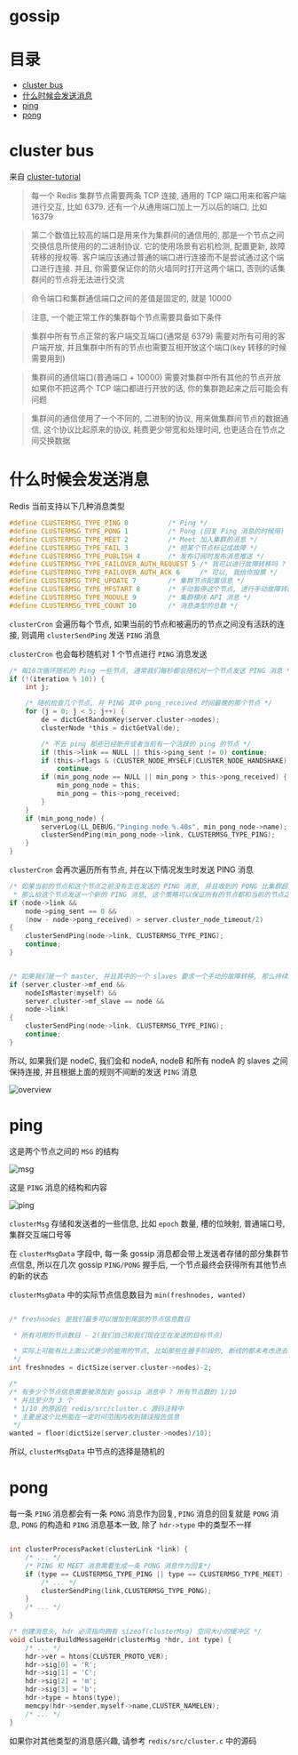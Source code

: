 # gossip

# 目录

* [cluster bus](#cluster-bus)
* [什么时候会发送消息](#什么时候会发送消息)
* [ping](#ping)
* [pong](#pong)

# cluster bus

来自 [cluster-tutorial](https://redis.io/topics/cluster-tutorial)

> 每一个 Redis 集群节点需要两条 TCP 连接, 通用的 TCP 端口用来和客户端进行交互, 比如 6379. 还有一个从通用端口加上一万以后的端口, 比如 16379

> 第二个数值比较高的端口是用来作为集群间的通信用的, 那是一个节点之间交换信息所使用的的二进制协议. 它的使用场景有宕机检测, 配置更新, 故障转移的授权等. 客户端应该通过普通的端口进行连接而不是尝试通过这个端口进行连接. 并且, 你需要保证你的防火墙同时打开这两个端口, 否则的话集群间的节点将无法进行交流

> 命令端口和集群通信端口之间的差值是固定的, 就是 10000

> 注意, 一个能正常工作的集群每个节点需要具备如下条件

> 集群中所有节点正常的客户端交互端口(通常是 6379) 需要对所有可用的客户端开放, 并且集群中所有的节点也需要互相开放这个端口(key 转移的时候需要用到)

> 集群间的通信端口(普通端口 + 10000) 需要对集群中所有其他的节点开放
> 如果你不把这两个 TCP 端口都进行开放的话, 你的集群跑起来之后可能会有问题

> 集群间的通信使用了一个不同的, 二进制的协议, 用来做集群间节点的数据通信, 这个协议比起原来的协议, 耗费更少带宽和处理时间, 也更适合在节点之间交换数据

# 什么时候会发送消息

Redis 当前支持以下几种消息类型

```c
#define CLUSTERMSG_TYPE_PING 0          /* Ping */
#define CLUSTERMSG_TYPE_PONG 1          /* Pong (回复 Ping 消息的时候用) */
#define CLUSTERMSG_TYPE_MEET 2          /* Meet 加入集群的消息 */
#define CLUSTERMSG_TYPE_FAIL 3          /* 把某个节点标记成故障 */
#define CLUSTERMSG_TYPE_PUBLISH 4       /* 发布订阅时发布消息推送 */
#define CLUSTERMSG_TYPE_FAILOVER_AUTH_REQUEST 5 /* 我可以进行故障转移吗 ? */
#define CLUSTERMSG_TYPE_FAILOVER_AUTH_ACK 6     /* 可以, 我给你投票 */
#define CLUSTERMSG_TYPE_UPDATE 7        /* 集群节点配置信息 */
#define CLUSTERMSG_TYPE_MFSTART 8       /* 手动暂停这个节点, 进行手动故障转移 */
#define CLUSTERMSG_TYPE_MODULE 9        /* 集群模块 API 消息 */
#define CLUSTERMSG_TYPE_COUNT 10        /* 消息类型的总数 */


```

`clusterCron` 会遍历每个节点, 如果当前的节点和被遍历的节点之间没有活跃的连接, 则调用 `clusterSendPing` 发送 `PING` 消息

`clusterCron` 也会每秒随机对 1 个节点进行 `PING` 消息发送

```c
/* 每10次循环随机的 Ping 一些节点, 通常我们每秒都会随机对一个节点发送 PING 消息 */
if (!(iteration % 10)) {
    int j;

    /* 随机检查几个节点, 并 PING 其中 pong_received 时间最晚的那个节点 */
    for (j = 0; j < 5; j++) {
        de = dictGetRandomKey(server.cluster->nodes);
        clusterNode *this = dictGetVal(de);

        /* 不去 ping 那些已经断开或者当前有一个活跃的 ping 的节点 */
        if (this->link == NULL || this->ping_sent != 0) continue;
        if (this->flags & (CLUSTER_NODE_MYSELF|CLUSTER_NODE_HANDSHAKE))
            continue;
        if (min_pong_node == NULL || min_pong > this->pong_received) {
            min_pong_node = this;
            min_pong = this->pong_received;
        }
    }
    if (min_pong_node) {
        serverLog(LL_DEBUG,"Pinging node %.40s", min_pong_node->name);
        clusterSendPing(min_pong_node->link, CLUSTERMSG_TYPE_PING);
    }
}

```

`clusterCron` 会再次遍历所有节点, 并在以下情况发生时发送 PING 消息

```c
/* 如果当前的节点和这个节点之前没有正在发送的 PING 消息, 并且收到的 PONG 比集群超时时间的一半还要长,
 * 那么给这个节点发送一个新的 PING 消息, 这个策略可以保证所有的节点都和当前的节点之间的 PING 延时不会太高 */
if (node->link &&
    node->ping_sent == 0 &&
    (now - node->pong_received) > server.cluster_node_timeout/2)
{
    clusterSendPing(node->link, CLUSTERMSG_TYPE_PING);
    continue;
}


/* 如果我们是一个 master, 并且其中的一个 slaves 要求一个手动的故障转移, 那么持续的对这个节点进行 PING */
if (server.cluster->mf_end &&
    nodeIsMaster(myself) &&
    server.cluster->mf_slave == node &&
    node->link)
{
    clusterSendPing(node->link, CLUSTERMSG_TYPE_PING);
    continue;
}

```

所以, 如果我们是 nodeC, 我们会和 nodeA, nodeB 和所有 nodeA 的 slaves 之间保持连接, 并且根据上面的规则不间断的发送 `PING` 消息

![overview](https://github.com/zpoint/Redis-Internals/blob/5.0/Server/cluster/gossip/overview.png)

# ping

这是两个节点之间的 `MSG` 的结构

![msg](https://github.com/zpoint/Redis-Internals/blob/5.0/Server/cluster/gossip/msg.png)


这是 `PING` 消息的结构和内容

![ping](https://github.com/zpoint/Redis-Internals/blob/5.0/Server/cluster/gossip/ping.png)

`clusterMsg` 存储和发送者的一些信息, 比如 `epoch` 数量, 槽的位映射, 普通端口号, 集群交互端口号等

在 `clusterMsgData` 字段中, 每一条 gossip 消息都会带上发送者存储的部分集群节点信息, 所以在几次 gossip `PING/PONG` 握手后, 一个节点最终会获得所有其他节点的新的状态

`clusterMsgData` 中的实际节点信息数目为 `min(freshnodes, wanted)`

```c

/* freshnodes 是我们最多可以增加到尾部的节点信息数目

 * 所有可用的节点数目 - 2(我们自己和我们现在正在发送的目标节点)

 * 实际上可能有比上面公式更少的能用的节点, 比如那些在握手阶段的, 断线的都未考虑进去
 */
int freshnodes = dictSize(server.cluster->nodes)-2;

/*
/* 有多少个节点信息需要被添加到 gossip 消息中 ? 所有节点数的 1/10
 * 并且至少为 3 个
 * 1/10 的原因在 redis/src/cluster.c 源码注释中
 * 主要是这个比例能在一定时间范围内收到错误报告信息
 */
wanted = floor(dictSize(server.cluster->nodes)/10);

```

所以, `clusterMsgData` 中节点的选择是随机的

# pong

每一条 `PING` 消息都会有一条 `PONG` 消息作为回复, `PING` 消息的回复就是 `PONG` 消息, `PONG` 的构造和 `PING` 消息基本一致, 除了 `hdr->type` 中的类型不一样

```c

int clusterProcessPacket(clusterLink *link) {
	/* ... */
    /* PING 和 MEET 消息需要生成一条 PONG 消息作为回复*/
    if (type == CLUSTERMSG_TYPE_PING || type == CLUSTERMSG_TYPE_MEET) {
        /* ... */
        clusterSendPing(link,CLUSTERMSG_TYPE_PONG);
    }
    /* ... */
}

/* 创建消息头, hdr 必须指向拥有 sizeof(clusterMsg) 空间大小的缓冲区 */
void clusterBuildMessageHdr(clusterMsg *hdr, int type) {
    /* ... */
    hdr->ver = htons(CLUSTER_PROTO_VER);
    hdr->sig[0] = 'R';
    hdr->sig[1] = 'C';
    hdr->sig[2] = 'm';
    hdr->sig[3] = 'b';
    hdr->type = htons(type);
    memcpy(hdr->sender,myself->name,CLUSTER_NAMELEN);
    /* ... */
}

```

如果你对其他类型的消息感兴趣, 请参考 `redis/src/cluster.c` 中的源码

